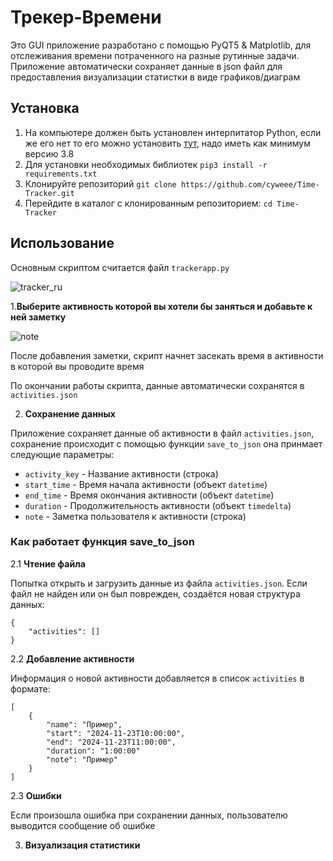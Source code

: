 # Трекер-Времени

Это GUI приложение разработано с помощью PyQT5 & Matplotlib, для отслеживания времени потраченного на разные рутинные задачи.
Приложение автоматически сохраняет данные в json файл для предоставления визуализации статистки в виде графиков/диаграм

## Установка

1. На компьютере должен быть установлен интерпитатор Python, если же его нет то его можно установить [тут](), надо иметь как минимум версию 3.8
2. Для установки необходимых библиотек
```pip3 install -r requirements.txt```
3. Клонируйте репозиторий 
```git clone https://github.com/cyweee/Time-Tracker.git```
4. Перейдите в каталог с клонированным репозиторием:
```cd Time-Tracker```

## Использование 

Основным скриптом считается файл `trackerapp.py`

![tracker_ru](img/main-page-app-ru.png)

1.**Выберите активность которой вы хотели бы заняться и добавьте к ней заметку**

![note](img/make-a-note-ru.png)

После добавления заметки, скрипт начнет засекать время в активности в которой вы проводите время

По окончании работы скрипта, данные автоматически сохранятся в `activities.json`

2. **Сохранение данных**

Приложение сохраняет данные об активности в файл `activities.json`, сохранение происходит с помощью функции `save_to_json`
она принмает следующие параметры:
- `activity_key` - Название активности (строка)
- `start_time` - Время начала активности (объект `datetime`)
- `end_time` - Время окончания активности (объект `datetime`)
- `duration` - Продолжительность активности (объект `timedelta`)
- `note` - Заметка пользователя к активности (строка)

### Как работает функция save_to_json

2.1 **Чтение файла**

Попытка открыть и загрузить данные из файла `activities.json`. Если файл не найден или он был поврежден, создаётся новая структура данных:

```
{
    "activities": []
}
```

2.2 **Добавление активности**

Информация о новой активности добавляется в список `activities` в формате:

````
[
    {
        "name": "Пример",
        "start": "2024-11-23T10:00:00",
        "end": "2024-11-23T11:00:00",
        "duration": "1:00:00"
        "note": "Пример"
    }
]
````

2.3 **Ошибки**

Если произошла ошибка при сохранении данных, пользователю выводится сообщение об ошибке


3. **Визуализация статистики**

